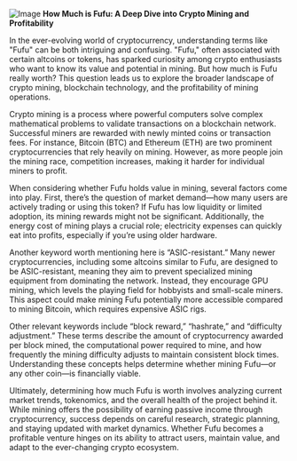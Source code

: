 
![Image](https://github.com/user-attachments/assets/31692037-0104-4703-abd1-696b6a7dd41b)
**How Much is Fufu: A Deep Dive into Crypto Mining and Profitability**

In the ever-evolving world of cryptocurrency, understanding terms like "Fufu" can be both intriguing and confusing. "Fufu," often associated with certain altcoins or tokens, has sparked curiosity among crypto enthusiasts who want to know its value and potential in mining. But how much is Fufu really worth? This question leads us to explore the broader landscape of crypto mining, blockchain technology, and the profitability of mining operations.

Crypto mining is a process where powerful computers solve complex mathematical problems to validate transactions on a blockchain network. Successful miners are rewarded with newly minted coins or transaction fees. For instance, Bitcoin (BTC) and Ethereum (ETH) are two prominent cryptocurrencies that rely heavily on mining. However, as more people join the mining race, competition increases, making it harder for individual miners to profit.

When considering whether Fufu holds value in mining, several factors come into play. First, there’s the question of market demand—how many users are actively trading or using this token? If Fufu has low liquidity or limited adoption, its mining rewards might not be significant. Additionally, the energy cost of mining plays a crucial role; electricity expenses can quickly eat into profits, especially if you’re using older hardware.

Another keyword worth mentioning here is “ASIC-resistant.” Many newer cryptocurrencies, including some altcoins similar to Fufu, are designed to be ASIC-resistant, meaning they aim to prevent specialized mining equipment from dominating the network. Instead, they encourage GPU mining, which levels the playing field for hobbyists and small-scale miners. This aspect could make mining Fufu potentially more accessible compared to mining Bitcoin, which requires expensive ASIC rigs.

Other relevant keywords include “block reward,” “hashrate,” and “difficulty adjustment.” These terms describe the amount of cryptocurrency awarded per block mined, the computational power required to mine, and how frequently the mining difficulty adjusts to maintain consistent block times. Understanding these concepts helps determine whether mining Fufu—or any other coin—is financially viable.

Ultimately, determining how much Fufu is worth involves analyzing current market trends, tokenomics, and the overall health of the project behind it. While mining offers the possibility of earning passive income through cryptocurrency, success depends on careful research, strategic planning, and staying updated with market dynamics. Whether Fufu becomes a profitable venture hinges on its ability to attract users, maintain value, and adapt to the ever-changing crypto ecosystem.